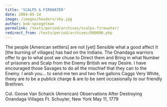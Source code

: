 ```yaml
---
title: 'SCALPS & FIREWATER'
date: 2004-05-14
image: /images/headers/sky.jpg
author: bob-spiegelman
permalink: /texts/period/archives/scalps-firewater/
redirect_from: /texts/period/archives/000096.php
---
```

The people [American settlers] are not [yet] Sensible what a good affect It [the burning of villages] has had on the Indians. The Onandaga warriors offer to go to what post we chuse to Direct them and Bring in what Number of prisoners and Scalp from the Enemy British we may Desire. I have encouraged those Savages to do all the mischief that they can to the Enemy. I wish you... to send me ten and two five gallons Caggs Very White, theey are to be a publick charge & are to be sent occasionally to our friendly Brethren.

Col. Goose Van Schaick (American)
Observations After Destroying Onandaga Villages
Ft. Schuyler, New York
May 11, 1779
